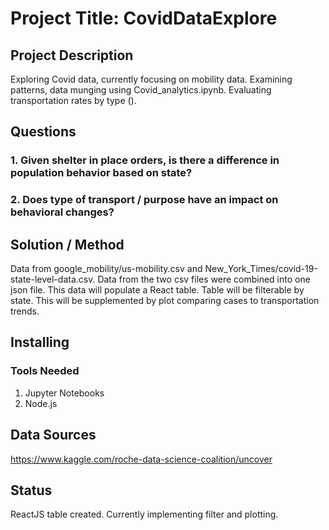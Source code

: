 # Project Title: CovidDataExplore

## Project Description
Exploring Covid data, currently focusing on mobility data.  Examining patterns, data munging using Covid_analytics.ipynb. Evaluating transportation rates by type ().
## Questions
### 1. Given shelter in place orders, is there a difference in population behavior based on state?
### 2. Does type of transport / purpose have an impact on behavioral changes?

## Solution / Method
Data from google_mobility/us-mobility.csv and New_York_Times/covid-19-state-level-data.csv. Data from the two csv files were combined into one json file. This data will populate a React table. Table will be filterable by state. This will be supplemented by plot comparing cases to transportation trends.
## Installing
### Tools Needed
1. Jupyter Notebooks
2. Node.js

## Data Sources
https://www.kaggle.com/roche-data-science-coalition/uncover

## Status
ReactJS table created. Currently implementing filter and plotting.
